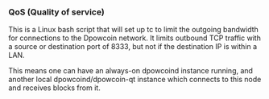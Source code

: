 ### QoS (Quality of service) ###

This is a Linux bash script that will set up tc to limit the outgoing bandwidth for connections to the Dpowcoin network. It limits outbound TCP traffic with a source or destination port of 8333, but not if the destination IP is within a LAN.

This means one can have an always-on dpowcoind instance running, and another local dpowcoind/dpowcoin-qt instance which connects to this node and receives blocks from it.
